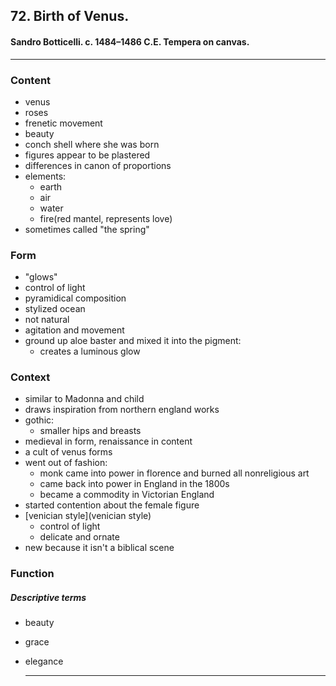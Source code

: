 <!-- order:2 -->
## 72. Birth of Venus. 

#### Sandro Botticelli. c. 1484–1486 C.E. Tempera on canvas.

  ---

### Content
- venus
- roses
- frenetic movement
- beauty
- conch shell where she was born
- figures appear to be plastered
- differences in canon of proportions
- elements:
  - earth
  - air
  - water
  - fire(red mantel, represents love)
- sometimes called "the spring"
 
### Form
- "glows"
- control of light
- pyramidical composition
- stylized ocean
- not natural
- agitation and movement
- ground up aloe baster and mixed it into the pigment:
  - creates a luminous glow

### Context
- similar to Madonna and child
- draws inspiration from northern england works
- gothic:
  - smaller hips and breasts
- medieval in form, renaissance in content
- a cult of venus forms
- went out of fashion:
  - monk came into power in florence and burned all nonreligious art
  - came back into power in England in the 1800s
  - became a commodity in Victorian England
- started contention about the female figure
- [venician style](venician style)
  - control of light
  - delicate and ornate
- new because it isn't a biblical scene

### Function

##### Descriptive terms
- beauty
- grace
- elegance

  ---
  
